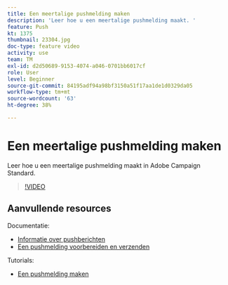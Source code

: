```yaml
---
title: Een meertalige pushmelding maken
description: 'Leer hoe u een meertalige pushmelding maakt. '
feature: Push
kt: 1375
thumbnail: 23304.jpg
doc-type: feature video
activity: use
team: TM
exl-id: d2d50689-9153-4074-a046-0701bb6017cf
role: User
level: Beginner
source-git-commit: 84195adf94a98bf3150a51f17aa1de1d0329da05
workflow-type: tm+mt
source-wordcount: '63'
ht-degree: 38%

---
```


# Een meertalige pushmelding maken

Leer hoe u een meertalige pushmelding maakt in Adobe Campaign Standard.

>[!VIDEO](https://video.tv.adobe.com/v/23304?quality=12)

## Aanvullende resources

Documentatie:

* [Informatie over pushberichten](https://experienceleague.adobe.com/docs/campaign-standard/using/communication-channels/push-notifications/about-push-notifications.html)
* [Een pushmelding voorbereiden en verzenden](https://experienceleague.adobe.com/docs/campaign-standard/using/communication-channels/push-notifications/preparing-and-sending-a-push-notification.html)

Tutorials:

* [Een pushmelding maken](/help/communication-channels/mobile/push-notifications/creating-a-push-notification.md)
